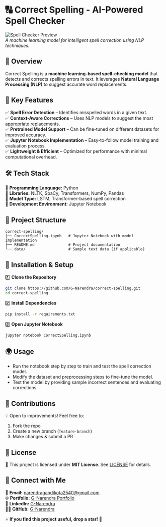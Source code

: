 # **🔠 Correct Spelling - AI-Powered Spell Checker**

![Spell Checker Preview](https://via.placeholder.com/1200x600)  
*A machine learning model for intelligent spell correction using NLP techniques.*

## 🌟 **Overview**
Correct Spelling is a **machine learning-based spell-checking model** that detects and corrects spelling errors in text. It leverages **Natural Language Processing (NLP)** to suggest accurate word replacements.

## 🎯 **Key Features**
✅ **Spell Error Detection** – Identifies misspelled words in a given text.  
✅ **Context-Aware Corrections** – Uses NLP models to suggest the most appropriate replacements.  
✅ **Pretrained Model Support** – Can be fine-tuned on different datasets for improved accuracy.  
✅ **Jupyter Notebook Implementation** – Easy-to-follow model training and evaluation process.  
✅ **Lightweight & Efficient** – Optimized for performance with minimal computational overhead.

## 🛠️ **Tech Stack**
🔹 **Programming Language:** Python  
🔹 **Libraries:** NLTK, SpaCy, Transformers, NumPy, Pandas  
🔹 **Model Type:** LSTM, Transformer-based spell correction  
🔹 **Development Environment:** Jupyter Notebook  

## 📂 **Project Structure**
```
correct-spelling/
├── CorrectSpelling.ipynb   # Jupyter Notebook with model implementation
├── README.md               # Project documentation
└── data/                   # Sample text data (if applicable)
```

## 🚀 **Installation & Setup**
1️⃣ **Clone the Repository**  
```sh
git clone https://github.com/G-Narendra/correct-spelling.git
cd correct-spelling
```
2️⃣ **Install Dependencies**  
```sh
pip install -r requirements.txt
```
3️⃣ **Open Jupyter Notebook**  
```sh
jupyter notebook CorrectSpelling.ipynb
```

## 🌍 **Usage**
- Run the notebook step by step to train and test the spell correction model.
- Modify the dataset and preprocessing steps to fine-tune the model.
- Test the model by providing sample incorrect sentences and evaluating corrections.

## 🤝 **Contributions**
💡 Open to improvements! Feel free to:
1. Fork the repo  
2. Create a new branch (`feature-branch`)  
3. Make changes & submit a PR  

## 📜 **License**
📝 This project is licensed under **MIT License**. See [LICENSE](LICENSE) for details.

## 📩 **Connect with Me**
📧 **Email:** [narendragandikota2540@gmail.com](mailto:narendragandikota2540@gmail.com)  
🌐 **Portfolio:** [G-Narendra Portfolio](https://g-narendra-portfolio.vercel.app/)  
💼 **LinkedIn:** [G-Narendra](https://linkedin.com/in/g-narendra/)  
👨‍💻 **GitHub:** [G-Narendra](https://github.com/G-Narendra)  

⭐ **If you find this project useful, drop a star!** 🚀

